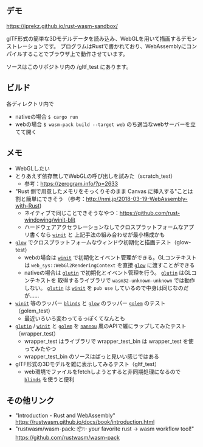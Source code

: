 ## デモ
https://jprekz.github.io/rust-wasm-sandbox/

glTF形式の簡単な3Dモデルデータを読み込み、WebGLを用いて描画するデモンストレーションです。
プログラムはRustで書かれており、WebAssemblyにコンパイルすることでブラウザ上で動作させています。

ソースはこのリポジトリ内の /gltf_test にあります。

## ビルド
各ディレクトリ内で
- nativeの場合 `$ cargo run`
- webの場合 `$ wasm-pack build --target web` のち適当なwebサーバーを立てて開く

## メモ
- WebGLしたい
- とりあえず依存無しでWebGLの呼び出しを試みた（scratch_test）
  - 参考：https://zerogram.info/?p=2633
- "Rust 側で用意したメモリをそっくりそのまま Canvas に挿入する"ことは割と簡単にできそう
  （参考：http://nmi.jp/2018-03-19-WebAssembly-with-Rust)
  - ネイティブで同じことできそうなやつ：https://github.com/rust-windowing/winit-blit
  - ハードウェアアクセラレーションなしでクロスプラットフォームなアプリ書くなら [`winit`] と
  上記手法の組み合わせが最小構成かも
- [`glow`] でクロスプラットフォームなウィンドウ初期化と描画テスト（glow-test）
  - webの場合は [`winit`] で初期化とイベント管理ができる。GLコンテキストは
  `web_sys::WebGl2RenderingContext` を直接 [`glow`] に渡すことができる
  - nativeの場合は [`glutin`] で初期化とイベント管理を行う。 [`glutin`] はGLコンテキストを
  取得するライブラリで `wasm32-unknown-unknown` では動作しない。 [`glutin`] は [`winit`] を
  `pub use` しているので中身は同じなのだが……
- [`winit`] 等のラッパー [`blinds`] と [`glow`] のラッパー [`golem`] のテスト（golem_test）
  - 最近いろいろ変わってるっぽくてなんとも
- [`glutin`] / [`winit`] と [`golem`] を [`nannou`] 風のAPIで雑にラップしてみたテスト（wrapper_test）
  - wrapper_test はライブラリで wrapper_test_bin は wrapper_test を使ってみたやつ
  - wrapper_test_bin のソースはぱっと見いい感じではある
- glTF形式の3Dモデルを雑に表示してみるテスト（gltf_test）
  - web環境でファイルをfetchしようとすると非同期処理になるので [`blinds`] を使うと便利

[`winit`]: https://github.com/rust-windowing/winit
[`glow`]: https://github.com/grovesNL/glow
[`glutin`]: https://github.com/rust-windowing/glutin
[`blinds`]: https://github.com/ryanisaacg/blinds
[`golem`]: https://github.com/ryanisaacg/golem
[`nannou`]: https://github.com/nannou-org/nannou

## その他リンク
- "Introduction - Rust and WebAssembly"
  https://rustwasm.github.io/docs/book/introduction.html
- "rustwasm/wasm-pack: 📦✨ your favorite rust -> wasm workflow tool!"
  https://github.com/rustwasm/wasm-pack
